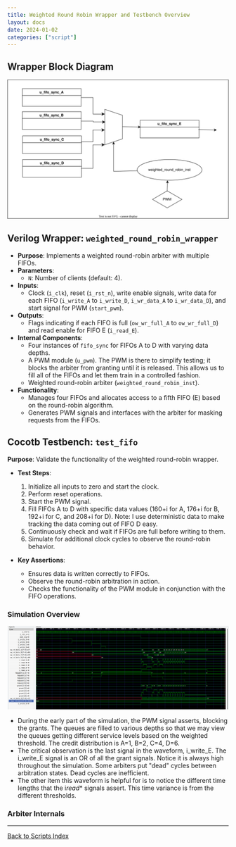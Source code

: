 ```yaml
---
title: Weighted Round Robin Wrapper and Testbench Overview
layout: docs
date: 2024-01-02
categories: ["script"]
---
```


## Wrapper Block Diagram

![Arbiter Weighted Round Robin Wrapper](./_svg/arbiter_weighted_round_robin_wrapper.svg)

## Verilog Wrapper: `weighted_round_robin_wrapper`

- **Purpose**: Implements a weighted round-robin arbiter with multiple FIFOs.
- **Parameters**:
  - `N`: Number of clients (default: 4).
- **Inputs**:
  - Clock (`i_clk`), reset (`i_rst_n`), write enable signals, write data for each FIFO (`i_write_A` to `i_write_D`, `i_wr_data_A` to `i_wr_data_D`), and start signal for PWM (`start_pwm`).
- **Outputs**:
  - Flags indicating if each FIFO is full (`ow_wr_full_A` to `ow_wr_full_D`) and read enable for FIFO E (`i_read_E`).
- **Internal Components**:
  - Four instances of `fifo_sync` for FIFOs A to D with varying data depths.
  - A PWM module (`u_pwm`). The PWM is there to simplify testing; it blocks the arbiter from granting until it is released. This allows us to fill all of the FIFOs and let them train in a controlled fashion.
  - Weighted round-robin arbiter (`weighted_round_robin_inst`).
- **Functionality**:
  - Manages four FIFOs and allocates access to a fifth FIFO (E) based on the round-robin algorithm.
  - Generates PWM signals and interfaces with the arbiter for masking requests from the FIFOs.

## Cocotb Testbench: `test_fifo`

**Purpose**: Validate the functionality of the weighted round-robin wrapper.

- **Test Steps**:

  1. Initialize all inputs to zero and start the clock.
  2. Perform reset operations.
  3. Start the PWM signal.
  4. Fill FIFOs A to D with specific data values (160+i for A, 176+i for B, 192+i for C, and 208+i for D). Note: I use deterministic data to make tracking the data coming out of FIFO D easy.
  5. Continuously check and wait if FIFOs are full before writing to them.
  6. Simulate for additional clock cycles to observe the round-robin behavior.

- **Key Assertions**:
  - Ensures data is written correctly to FIFOs.
  - Observe the round-robin arbitration in action.
  - Checks the functionality of the PWM module in conjunction with the FIFO operations.

### Simulation Overview

![High-Level Simulation](./_png/arbiter_weighted_round_robin_wrapper.png)

- During the early part of the simulation, the PWM signal asserts, blocking the grants. The queues are filled to various depths so that we may view the queues getting different service levels based on the weighted threshold. The credit distribution is A=1, B=2, C=4, D=6.
- The critical observation is the last signal in the waveform, i_write_E. The i_write_E signal is an OR of all the grant signals. Notice it is always high throughout the simulation. Some arbiters put "dead" cycles between arbitration states. Dead cycles are inefficient.
- The other item this waveform is helpful for is to notice the different time lengths that the i*read*\* signals assert. This time variance is from the different thresholds.

### Arbiter Internals

---

[Back to Scripts Index](index)

